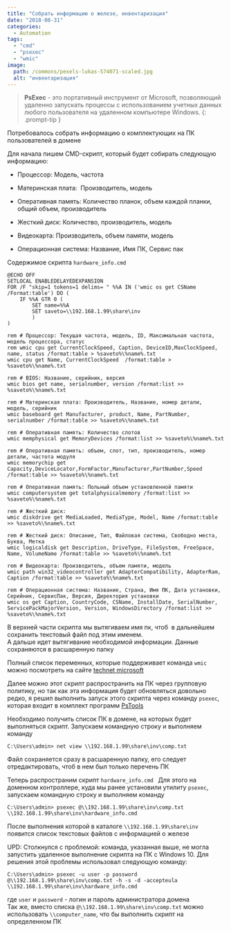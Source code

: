 ```yaml
---
title: "Собрать информацию о железе, инвентаризация"
date: "2018-08-31"
categories: 
  - Automation
tags: 
  - "cmd"
  - "psexec"
  - "wmic"
image:
  path: /commons/pexels-lukas-574071-scaled.jpg
  alt: "инвентаризация"
---
```


> **PsExec** - это портативный инструмент от Microsoft, позволяющий удаленно запускать процессы с использованием учетных данных любого пользователя на удаленном компьютере Windows.
{: .prompt-tip }

Потребовалось собрать информацию о комплектующих на ПК пользователей в домене

Для начала пишем CMD-скрипт, который будет собирать следующую информацию:

- Процессор: Модель, частота
- Материнская плата:  Производитель, модель  
    
- Оперативная память: Количество планок, объем каждой планки, общий объем, производитель  
    
- Жесткий диск: Количество, производитель, модель
- Видеокарта: Производитель, объем памяти, модель
- Операционная система: Название, Имя ПК, Сервис пак

Содержимое скрипта `hardware_info.cmd`

```
@ECHO OFF
SETLOCAL ENABLEDELAYEDEXPANSION
FOR /F "skip=1 tokens=1 delims= " %%A IN ('wmic os get CSName /Format:table') DO (
	IF %%A GTR 0 (
		SET name=%%A
		SET saveto=\\192.168.1.99\share\inv
		)
)

rem # Процессор: Текущая частота, модель, ID, Максимальная частота, модель процессора, статус
rem wmic cpu get CurrentClockSpeed, Caption, DeviceID,MaxClockSpeed, name, status /format:table > %saveto%\%name%.txt
wmic cpu get Name, CurrentClockSpeed  /format:table > %saveto%\%name%.txt

rem # BIOS: Название, серийник, версия
wmic bios get name, serialnumber, version /format:list >> %saveto%\%name%.txt

rem # Материнская плата: Производитель, Название, номер детали, модель, серийник
wmic baseboard get Manufacturer, product, Name, PartNumber, serialnumber /format:table >> %saveto%\%name%.txt

rem # Оперативная память: Количество слотов 
wmic memphysical get MemoryDevices /format:list >> %saveto%\%name%.txt

rem # Оперативная память: объем, слот, тип, производитель, номер детали, частота модуля
wmic memorychip get Capacity,DeviceLocator,FormFactor,Manufacturer,PartNumber,Speed /format:table >> %saveto%\%name%.txt

rem # Оперативная память: Польный объем установленной памяти
wmic computersystem get totalphysicalmemory /format:list >> %saveto%\%name%.txt

rem # Жесткий диск: 
wmic diskdrive get MediaLoaded, MediaType, Model, Name /format:table >> %saveto%\%name%.txt

rem # Жесткий диск: Описание, Тип, Файловая система, Свободно места, Буква, Метка
wmic logicaldisk get Description, DriveType, FileSystem, FreeSpace, Name, VolumeName /format:table >> %saveto%\%name%.txt

rem # Видеокарта: Производитель, объем памяти, модель
wmic path win32_videocontroller get AdapterCompatibility, AdapterRam, Caption /format:table >> %saveto%\%name%.txt

rem # Операционная система: Название, Страна, Имя ПК, Дата установки, Серийник, СервисПак, Версия, Директория установки 
wmic os get Caption, CountryCode, CSName, InstallDate, SerialNumber, ServicePackMajorVersion, Version, WindowsDirectory /format:list >> %saveto%\%name%.txt
```

В верхней части скрипта мы вытягиваем имя пк, чтоб  в дальнейшем сохранить текстовый файл под этим именем.  
А дальше идет вытягивание необходимой информации. Данные сохраняются в расшаренную папку

Полный список переменных, которые поддерживает команда `wmic` можно посмотреть на сайте [technet microsoft](https://blogs.technet.microsoft.com/askperf/2012/02/17/useful-wmic-queries/)

Далее можно этот скрипт распространить на ПК через групповую политику, но так как эта информация будет обновляться довольно редко, я решил выполнить запуск этого скрипта через команду `psexec`, которая входит в комплект программ [PsTools](https://technet.microsoft.com/ru-ru/sysinternals/bb897553.aspx)

Необходимо получить список ПК в домене, на которых будет выполняться скрипт. Запускаем командную строку и выполняем команду

```
C:\Users\admin> net view \\192.168.1.99\share\inv\comp.txt
```

Файл сохраняется сразу в расшаренную папку, его следует отредактировать, чтоб в нем был только перечень ПК

Теперь распространим скрипт `hardware_info.cmd ` 
Для этого на доменном контроллере, куда мы ранее установили утилиту `psexec`, запускаем командную строку и выполняем команду

```
C:\Users\admin> psexec @\\192.168.1.99\share\inv\comp.txt \\192.168.1.99\share\inv\hardware_info.cmd
```

После выполнения которой в каталоге `\\192.168.1.99\share\inv` появится список текстовых файлов с информацией о железе

UPD: Столкнулся с проблемой: команда, указанная выше, не могла запустить удаленное выполнение скрипта на ПК с Windows 10. Для решения этой проблемы использовал следующую команду:

```
C:\Users\admin> psexec -u user -p password @\\192.168.1.99\share\inv\comp.txt -h -s -d -accepteula \\192.168.1.99\share\inv\hardware_info.cmd
```

где `user` и `password` - логин и пароль администратора домена  
Так же, вместо списка `@\\192.168.1.99\share\inv\comp.txt` можно использовать `\\computer_name`, что бы выполнить скрипт на определенном ПК
